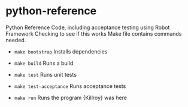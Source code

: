 # python-reference
Python Reference Code, including acceptance testing using Robot Framework
Checking to see if this works
Make file contains commands needed.
* `make bootstrap` Installs dependencies

* `make build` Runs a build

* `make test` Runs unit tests

* `make test-acceptance` Runs acceptance tests

* `make run` Runs the program
{Killroy} was here
